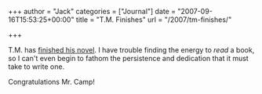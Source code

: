 +++
author = "Jack"
categories = ["Journal"]
date = "2007-09-16T15:53:25+00:00"
title = "T.M. Finishes"
url = "/2007/tm-finishes/"

+++

T.M. has [finished his novel][1]. I have trouble finding the energy to _read_ a book, so I can't even begin to fathom the persistence and dedication that it must take to write one. 

Congratulations Mr. Camp!

 [1]: http://www.tmcamp.com/2007/09/quick-one-from-end.php